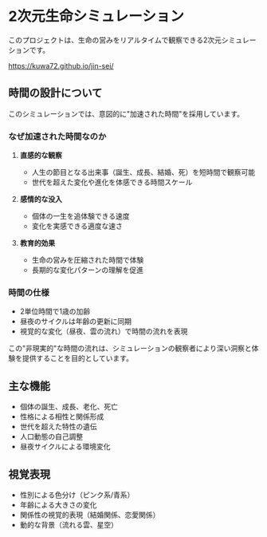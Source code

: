 # 2次元生命シミュレーション

このプロジェクトは、生命の営みをリアルタイムで観察できる2次元シミュレーションです。

https://kuwa72.github.io/jin-sei/

## 時間の設計について

このシミュレーションでは、意図的に"加速された時間"を採用しています。

### なぜ加速された時間なのか

1. **直感的な観察**
   - 人生の節目となる出来事（誕生、成長、結婚、死）を短時間で観察可能
   - 世代を超えた変化や進化を体感できる時間スケール

2. **感情的な没入**
   - 個体の一生を追体験できる速度
   - 変化を実感できる適度な速さ

3. **教育的効果**
   - 生命の営みを圧縮された時間で体験
   - 長期的な変化パターンの理解を促進

### 時間の仕様

- 2単位時間で1歳の加齢
- 昼夜のサイクルは年齢の更新に同期
- 視覚的な変化（昼夜、雲の流れ）で時間の流れを表現

この"非現実的"な時間の流れは、シミュレーションの観察者により深い洞察と体験を提供することを目的としています。

## 主な機能

- 個体の誕生、成長、老化、死亡
- 性格による相性と関係形成
- 世代を超えた特性の遺伝
- 人口動態の自己調整
- 昼夜サイクルによる環境変化

## 視覚表現

- 性別による色分け（ピンク系/青系）
- 年齢による大きさの変化
- 関係性の視覚的表現（結婚関係、恋愛関係）
- 動的な背景（流れる雲、星空）
